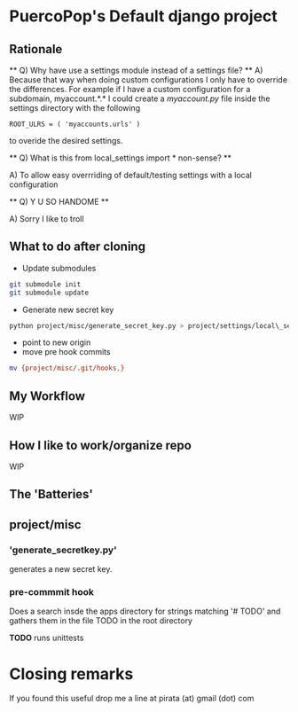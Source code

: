 # PuercoPop's Default django project

## Rationale

** Q) Why have use a settings module instead of a settings file? **
A) Because that way when doing custom configurations I only have to override
the differences. For example if I have a custom configuration for a subdomain,
myaccount.\*.\* I could create a *myaccount.py* file inside the settings
directory with the following

    ROOT_ULRS = ( 'myaccounts.urls' )

to overide the desired settings.

** Q) What is this from local\_settings import * non-sense? **

A) To allow easy overrriding of default/testing settings with a local
configuration

** Q) Y U SO HANDOME **

A) Sorry I like to troll

## What to do after cloning

+ Update submodules
```bash
git submodule init
git submodule update
```

+ Generate new secret key
```bash
python project/misc/generate_secret_key.py > project/settings/local\_settings.py
```

+ point to new origin
+ move pre hook commits
```bash
mv {project/misc/.git/hooks,}
```

## My Workflow
WIP

## How I like to work/organize repo
WIP

## The 'Batteries'
## project/misc

### 'generate\_secretkey.py'
generates a new secret key.

### pre-commmit hook
Does a search insde the apps directory for strings matching '# TODO' and
gathers them in the file TODO in the root directory

**TODO** runs unittests

# Closing remarks
If you found this useful drop me a line at pirata (at) gmail (dot) com
